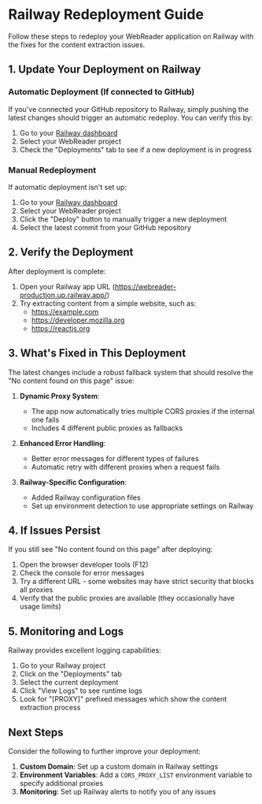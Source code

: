 # Railway Redeployment Guide

Follow these steps to redeploy your WebReader application on Railway with the fixes for the content extraction issues.

## 1. Update Your Deployment on Railway

### Automatic Deployment (If connected to GitHub)

If you've connected your GitHub repository to Railway, simply pushing the latest changes should trigger an automatic redeploy. You can verify this by:

1. Go to your [Railway dashboard](https://railway.app/dashboard)
2. Select your WebReader project
3. Check the "Deployments" tab to see if a new deployment is in progress

### Manual Redeployment

If automatic deployment isn't set up:

1. Go to your [Railway dashboard](https://railway.app/dashboard)
2. Select your WebReader project
3. Click the "Deploy" button to manually trigger a new deployment
4. Select the latest commit from your GitHub repository

## 2. Verify the Deployment

After deployment is complete:

1. Open your Railway app URL (https://webreader-production.up.railway.app/)
2. Try extracting content from a simple website, such as:
   - https://example.com
   - https://developer.mozilla.org
   - https://reactjs.org

## 3. What's Fixed in This Deployment

The latest changes include a robust fallback system that should resolve the "No content found on this page" issue:

1. **Dynamic Proxy System**:
   - The app now automatically tries multiple CORS proxies if the internal one fails
   - Includes 4 different public proxies as fallbacks

2. **Enhanced Error Handling**:
   - Better error messages for different types of failures
   - Automatic retry with different proxies when a request fails

3. **Railway-Specific Configuration**:
   - Added Railway configuration files
   - Set up environment detection to use appropriate settings on Railway

## 4. If Issues Persist

If you still see "No content found on this page" after deploying:

1. Open the browser developer tools (F12)
2. Check the console for error messages
3. Try a different URL - some websites may have strict security that blocks all proxies
4. Verify that the public proxies are available (they occasionally have usage limits)

## 5. Monitoring and Logs

Railway provides excellent logging capabilities:

1. Go to your Railway project
2. Click on the "Deployments" tab
3. Select the current deployment
4. Click "View Logs" to see runtime logs
5. Look for "[PROXY]" prefixed messages which show the content extraction process

## Next Steps

Consider the following to further improve your deployment:

1. **Custom Domain**: Set up a custom domain in Railway settings 
2. **Environment Variables**: Add a `CORS_PROXY_LIST` environment variable to specify additional proxies
3. **Monitoring**: Set up Railway alerts to notify you of any issues
